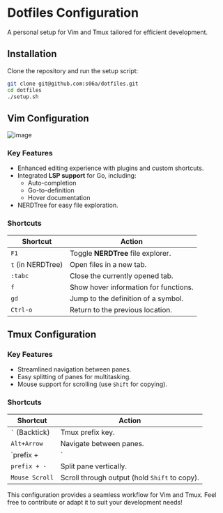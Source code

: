 # **Dotfiles Configuration**

A personal setup for Vim and Tmux tailored for efficient development.

 

## **Installation**

Clone the repository and run the setup script:

```bash
git clone git@github.com:s06a/dotfiles.git
cd dotfiles
./setup.sh
```

 

## **Vim Configuration**

![image](https://github.com/user-attachments/assets/41b8a0ff-87d6-42cb-be8b-c6d099ee9094)

### **Key Features**
- Enhanced editing experience with plugins and custom shortcuts.
- Integrated **LSP support** for Go, including:
  - Auto-completion
  - Go-to-definition
  - Hover documentation
- NERDTree for easy file exploration.

### **Shortcuts**
| Shortcut      | Action                                  |
|---------------|-----------------------------------------|
| `F1`          | Toggle **NERDTree** file explorer.      |
| `t` (in NERDTree) | Open files in a new tab.              |
| `:tabc`       | Close the currently opened tab.         |
| `f`           | Show hover information for functions.   |
| `gd`          | Jump to the definition of a symbol.     |
| `Ctrl-o`      | Return to the previous location.        |

 

## **Tmux Configuration**

### **Key Features**
- Streamlined navigation between panes.
- Easy splitting of panes for multitasking.
- Mouse support for scrolling (use `Shift` for copying).

### **Shortcuts**
| Shortcut             | Action                                      |
|----------------------|---------------------------------------------|
| `` ` `` (Backtick)   | Tmux prefix key.                           |
| `Alt+Arrow`          | Navigate between panes.                    |
| `prefix + |`         | Split pane horizontally.                   |
| `prefix + -`         | Split pane vertically.                     |
| `Mouse Scroll`       | Scroll through output (hold `Shift` to copy). |

 

This configuration provides a seamless workflow for Vim and Tmux. Feel free to contribute or adapt it to suit your development needs!
